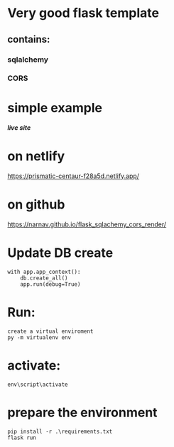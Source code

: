 # Very good flask template
## contains:
### sqlalchemy
### CORS
# simple example

##### live site
# on netlify
https://prismatic-centaur-f28a5d.netlify.app/
# on github
https://narnav.github.io/flask_sqlachemy_cors_render/


# Update DB create 
    with app.app_context():
        db.create_all()
        app.run(debug=True)

# Run:
    create a virtual enviroment
    py -m virtualenv env
# activate:
    env\script\activate
# prepare the environment
    pip install -r .\requirements.txt
    flask run